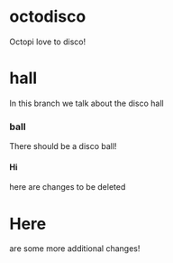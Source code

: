 # octodisco

Octopi love to disco!

# hall

In this branch we talk about the disco hall

### ball 

There should be a disco ball!

#### Hi

here are changes to be deleted

# Here 

are some more additional changes!